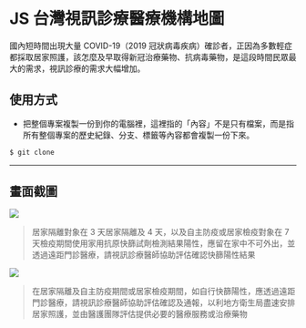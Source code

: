 # JS 台灣視訊診療醫療機構地圖

國內短時間出現大量 COVID-19（2019 冠狀病毒疾病）確診者，正因為多數輕症都採取居家照護，該怎麼及早取得新冠治療藥物、抗病毒藥物，是這段時間民眾最大的需求，視訊診療的需求大幅增加。

## 使用方式
- 把整個專案複製一份到你的電腦裡，這裡指的「內容」不是只有檔案，而是指所有整個專案的歷史紀錄、分支、標籤等內容都會複製一份下來。
```sh
$ git clone
```

----

## 畫面截圖
![](https://i.imgur.com/aSea12z.png)
> 居家隔離對象在 3 天居家隔離及 4 天，以及自主防疫或居家檢疫對象在 7 天檢疫期間使用家用抗原快篩試劑檢測結果陽性，應留在家中不可外出，並透過遠距門診醫療，請視訊診療醫師協助評估確認快篩陽性結果

![](https://i.imgur.com/Bb6vcXD.png)
> 在居家隔離及自主防疫期間或居家檢疫期間，如自行快篩陽性，應透過遠距門診醫療，請視訊診療醫師協助評估確認及通報，以利地方衛生局盡速安排居家照護，並由醫護團隊評估提供必要的醫療服務或治療藥物